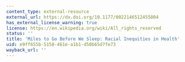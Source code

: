```yaml
---
content_type: external-resource
external_url: https://dx.doi.org/10.1177/0022146512455804
has_external_license_warning: true
license: https://en.wikipedia.org/wiki/All_rights_reserved
status: ''
title: 'Miles to Go Before We Sleep: Racial Inequities in Health'
uid: e9ff655b-5158-461e-a1b1-d50b65d7fe73
wayback_url: ''
---
```

